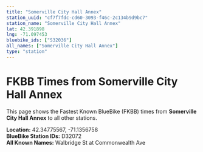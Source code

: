 ```yaml
---
title: "Somerville City Hall Annex"
station_uuid: "cf7f7fdc-cd60-3093-f46c-2c134b9d9bc7"
station_name: "Somerville City Hall Annex"
lat: 42.391898
lng: -71.097453
bluebike_ids: ["S32036"]
all_names: ["Somerville City Hall Annex"]
type: "station"
---
```


# FKBB Times from Somerville City Hall Annex

This page shows the Fastest Known BlueBike (FKBB) times from **Somerville City Hall Annex** to all other stations.

**Location:** 42.34775567, -71.1356758  
**BlueBike Station IDs:** D32072  
**All Known Names:** Walbridge St at Commonwealth Ave

